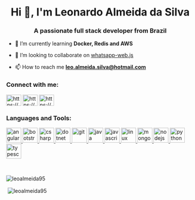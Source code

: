 <h1 align="center">Hi 👋, I'm Leonardo Almeida da Silva</h1>
<h3 align="center">A passionate full stack developer from Brazil</h3>

- 🌱 I’m currently learning **Docker, Redis and AWS**

- 👯 I’m looking to collaborate on [whatsapp-web.js](https://github.com/pedroslopez/whatsapp-web.js)

- 📫 How to reach me **leo.almeida.silva@hotmail.com**

<p align="left">
<h3 align="left">Connect with me:</h3>
<a href="https://linkedin.com/in/https://www.linkedin.com/in/developerleoalmeida/" target="blank"><img align="center" src="https://cdn.jsdelivr.net/npm/simple-icons@3.0.1/icons/linkedin.svg" alt="https://www.linkedin.com/in/developerleoalmeida/" height="30" width="40" /></a>
<a href="https://fb.com/https://www.facebook.com/leonardoalmeeida" target="blank"><img align="center" src="https://cdn.jsdelivr.net/npm/simple-icons@3.0.1/icons/facebook.svg" alt="https://www.facebook.com/leonardoalmeeida" height="30" width="40" /></a>
<a href="https://instagram.com/https://www.instagram.com/" target="blank"><img align="center" src="https://cdn.jsdelivr.net/npm/simple-icons@3.0.1/icons/instagram.svg" alt="https://www.instagram.com/" height="30" width="40" /></a>
</p>

<h3 align="left">Languages and Tools:</h3>
<p align="left"> <a href="https://angular.io" target="_blank"> <img src="https://devicons.github.io/devicon/devicon.git/icons/angularjs/angularjs-original.svg" alt="angularjs" width="40" height="40"/> </a> <a href="https://getbootstrap.com" target="_blank"> <img src="https://devicons.github.io/devicon/devicon.git/icons/bootstrap/bootstrap-plain.svg" alt="bootstrap" width="40" height="40"/> </a> <a href="https://www.w3schools.com/cs/" target="_blank"> <img src="https://devicons.github.io/devicon/devicon.git/icons/csharp/csharp-original.svg" alt="csharp" width="40" height="40"/> </a> <a href="https://dotnet.microsoft.com/" target="_blank"> <img src="https://devicons.github.io/devicon/devicon.git/icons/dot-net/dot-net-original-wordmark.svg" alt="dotnet" width="40" height="40"/> </a> <a href="https://git-scm.com/" target="_blank"> <img src="https://www.vectorlogo.zone/logos/git-scm/git-scm-icon.svg" alt="git" width="40" height="40"/> </a> <a href="https://www.java.com" target="_blank"> <img src="https://devicons.github.io/devicon/devicon.git/icons/java/java-original-wordmark.svg" alt="java" width="40" height="40"/> </a> <a href="https://developer.mozilla.org/en-US/docs/Web/JavaScript" target="_blank"> <img src="https://devicons.github.io/devicon/devicon.git/icons/javascript/javascript-original.svg" alt="javascript" width="40" height="40"/> </a> <a href="https://www.linux.org/" target="_blank"> <img src="https://devicons.github.io/devicon/devicon.git/icons/linux/linux-original.svg" alt="linux" width="40" height="40"/> </a> <a href="https://www.mongodb.com/" target="_blank"> <img src="https://devicons.github.io/devicon/devicon.git/icons/mongodb/mongodb-original-wordmark.svg" alt="mongodb" width="40" height="40"/> </a> <a href="https://nodejs.org" target="_blank"> <img src="https://devicons.github.io/devicon/devicon.git/icons/nodejs/nodejs-original-wordmark.svg" alt="nodejs" width="40" height="40"/> </a> <a href="https://www.python.org" target="_blank"> <img src="https://devicons.github.io/devicon/devicon.git/icons/python/python-original.svg" alt="python" width="40" height="40"/> </a> <a href="https://www.typescriptlang.org/" target="_blank"> <img src="https://devicons.github.io/devicon/devicon.git/icons/typescript/typescript-original.svg" alt="typescript" width="40" height="40"/> </a> </p>
<br/>
<p><img align="left" src="https://github-readme-stats.vercel.app/api/top-langs/?username=leoalmeida95&layout=compact" alt="leoalmeida95" /></p>
<br/>
<p>&nbsp;<img align="center" src="https://github-readme-stats.vercel.app/api?username=leoalmeida95&show_icons=true" alt="leoalmeida95" /></p>
